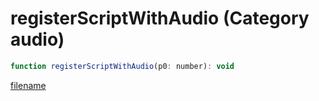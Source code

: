 # registerScriptWithAudio (Category audio)

```js
function registerScriptWithAudio(p0: number): void
```

[filename](registerScriptWithAudio_m.md ':include')